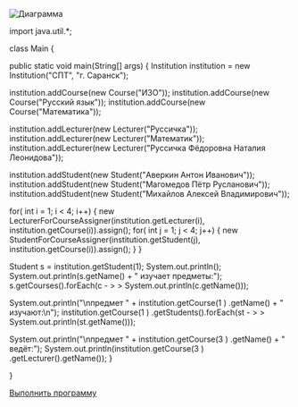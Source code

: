 ![Диаграмма](http://www.plantuml.com/plantuml/png/VSr12W8n30NG_PoY5-WT1bmDkFC4iOrQQ5D9Vi3ZYvIYYnbtuVz7_ceWXRUwqDMWb11I9REmIL9kB22KBii8B_3CWi0liEG3TEgknl_DcHDSMO_K9eO2_zoXHt_6ERtJZBsTOeuiGuHO-ORlfvbgkJ_merUMxAs-0G00)

import java.util.*;

class Main {

 public static void main(String[] args) {
 Institution institution = new Institution("СПТ", "г. Саранск");
    
 institution.addCourse(new Course("ИЗО"));
 institution.addCourse(new Course("Русский язык"));
 institution.addCourse(new Course("Математика"));

 institution.addLecturer(new Lecturer("Руссичка"));
 institution.addLecturer(new Lecturer("Математик"));
 institution.addLecturer(new Lecturer("Руссичка Фёдоровна Наталия Леонидова"));

 institution.addStudent(new Student("Аверкин Антон Иванович"));
 institution.addStudent(new Student("Магомедов Пётр Русланович"));
 institution.addStudent(new Student("Михайлов Алексей Владимирович"));

 for( int i =  1; i <  4; i++) { 
 new LecturerForCourseAssigner(institution.getLecturer(i), institution.getCourse(i)).assign();
 for( int j =  1; j <  4; j++) { 
 new StudentForCourseAssigner(institution.getStudent(j), institution.getCourse(i)).assign();
 }
 }

 Student s =  institution.getStudent(1);
 System.out.println();
 System.out.println(s.getName() + " изучает предметы:");
 s.getCourses().forEach(c - > >  System.out.println(c.getName()));

 System.out.println("\nпредмет " + institution.getCourse(1 ) .getName() + " изучают:\n");
 institution.getCourse(1 ) .getStudents().forEach(st - > >  System.out.println(st.getName()));
 
 System.out.println("\nпредмет " + institution.getCourse(3 ) .getName() + " ведёт:");
 System.out.println(institution.getCourse(3 ) .getLecturer().getName());
  }
  
}

[Выполнить программу](https://SleepyForestgreenDimension.aduskinaalena.repl.run)
